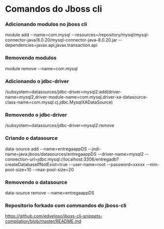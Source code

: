 # Comandos do Jboss cli

### Adicionando modulos no jboss cli

module add --name=com.mysql --resources=/repository/mysql/mysql-connector-java/8.0.20/mysql-connector-java-8.0.20.jar --dependencies=javax.api,javax.transaction.api

### Removendo modulos 

module remove --name=com.mysql

### Adicionando o jdbc-driver

/subsystem=datasources/jdbc-driver=mysql2:add(driver-name=mysql2,driver-module-name=com.mysql,driver-xa-datasource-class-name=com.mysql.cj.jdbc.MysqlXADataSource)

### Removendo o jdbc-driver

/subsystem=datasources/jdbc-driver=mysql2:remove

### Criando o datasource

 data-source add --name=entregaappDS --jndi-name=java:jboss/datasources/entregaappDS --driver-name=mysql2 --connection-url=jdbc:mysql://localhost:3306/entregadb?createDatabaseIfNotExist=true --user-name=root --password=xxxxx --min-pool-size=10 --max-pool-size=20
 
 
 ### Removendo o datasource

 data-source remove --name=entregaappDS
 
 
 ### Repositorio forkado com commandos do jboss-cli
 
 https://github.com/edveloso/jboss-cli-snippets-compilation/blob/master/README.md
 
 
  

